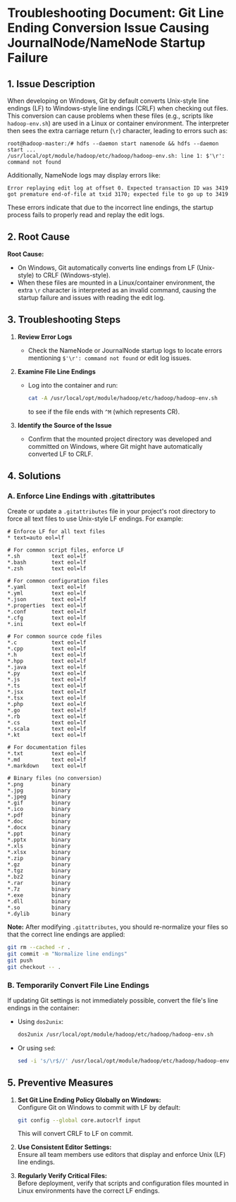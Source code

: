 # Troubleshooting Document: Git Line Ending Conversion Issue Causing JournalNode/NameNode Startup Failure

## 1. Issue Description

When developing on Windows, Git by default converts Unix-style line endings (LF) to Windows-style line endings (CRLF) when checking out files. This conversion can cause problems when these files (e.g., scripts like `hadoop-env.sh`) are used in a Linux or container environment. The interpreter then sees the extra carriage return (`\r`) character, leading to errors such as:

```
root@hadoop-master:/# hdfs --daemon start namenode && hdfs --daemon start ...
/usr/local/opt/module/hadoop/etc/hadoop/hadoop-env.sh: line 1: $'\r': command not found
```

Additionally, NameNode logs may display errors like:

```
Error replaying edit log at offset 0. Expected transaction ID was 3419
got premature end-of-file at txid 3170; expected file to go up to 3419
```

These errors indicate that due to the incorrect line endings, the startup process fails to properly read and replay the edit logs.

## 2. Root Cause

**Root Cause:**
- On Windows, Git automatically converts line endings from LF (Unix-style) to CRLF (Windows-style).
- When these files are mounted in a Linux/container environment, the extra `\r` character is interpreted as an invalid command, causing the startup failure and issues with reading the edit log.

## 3. Troubleshooting Steps

1. **Review Error Logs**
    - Check the NameNode or JournalNode startup logs to locate errors mentioning `$'\r': command not found` or edit log issues.

2. **Examine File Line Endings**
    - Log into the container and run:
      ```bash
      cat -A /usr/local/opt/module/hadoop/etc/hadoop/hadoop-env.sh
      ```
      to see if the file ends with `^M` (which represents CR).

3. **Identify the Source of the Issue**
    - Confirm that the mounted project directory was developed and committed on Windows, where Git might have automatically converted LF to CRLF.

## 4. Solutions

### A. Enforce Line Endings with .gitattributes

Create or update a `.gitattributes` file in your project's root directory to force all text files to use Unix-style LF endings. For example:

```gitattributes
# Enforce LF for all text files
* text=auto eol=lf

# For common script files, enforce LF
*.sh          text eol=lf
*.bash        text eol=lf
*.zsh         text eol=lf

# For common configuration files
*.yaml        text eol=lf
*.yml         text eol=lf
*.json        text eol=lf
*.properties  text eol=lf
*.conf        text eol=lf
*.cfg         text eol=lf
*.ini         text eol=lf

# For common source code files
*.c           text eol=lf
*.cpp         text eol=lf
*.h           text eol=lf
*.hpp         text eol=lf
*.java        text eol=lf
*.py          text eol=lf
*.js          text eol=lf
*.ts          text eol=lf
*.jsx         text eol=lf
*.tsx         text eol=lf
*.php         text eol=lf
*.go          text eol=lf
*.rb          text eol=lf
*.cs          text eol=lf
*.scala       text eol=lf
*.kt          text eol=lf

# For documentation files
*.txt         text eol=lf
*.md          text eol=lf
*.markdown    text eol=lf

# Binary files (no conversion)
*.png         binary
*.jpg         binary
*.jpeg        binary
*.gif         binary
*.ico         binary
*.pdf         binary
*.doc         binary
*.docx        binary
*.ppt         binary
*.pptx        binary
*.xls         binary
*.xlsx        binary
*.zip         binary
*.gz          binary
*.tgz         binary
*.bz2         binary
*.rar         binary
*.7z          binary
*.exe         binary
*.dll         binary
*.so          binary
*.dylib       binary
```

**Note:** After modifying `.gitattributes`, you should re-normalize your files so that the correct line endings are applied:
```bash
git rm --cached -r .
git commit -m "Normalize line endings"
git push
git checkout -- .
```

### B. Temporarily Convert File Line Endings

If updating Git settings is not immediately possible, convert the file's line endings in the container:

- Using `dos2unix`:
  ```bash
  dos2unix /usr/local/opt/module/hadoop/etc/hadoop/hadoop-env.sh
  ```
- Or using `sed`:
  ```bash
  sed -i 's/\r$//' /usr/local/opt/module/hadoop/etc/hadoop/hadoop-env.sh
  ```

## 5. Preventive Measures

1. **Set Git Line Ending Policy Globally on Windows:**  
   Configure Git on Windows to commit with LF by default:
   ```bash
   git config --global core.autocrlf input
   ```
   This will convert CRLF to LF on commit.

2. **Use Consistent Editor Settings:**  
   Ensure all team members use editors that display and enforce Unix (LF) line endings.

3. **Regularly Verify Critical Files:**  
   Before deployment, verify that scripts and configuration files mounted in Linux environments have the correct LF endings.
